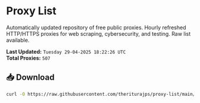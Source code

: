 # Proxy List

Automatically updated repository of free public proxies. Hourly refreshed HTTP/HTTPS proxies for web scraping, cybersecurity, and testing. Raw list available.

**Last Updated:** `Tuesday 29-04-2025 18:22:26 UTC`  
**Total Proxies:** `507`

## 📥 Download
```bash
curl -O https://raw.githubusercontent.com/theriturajps/proxy-list/main/proxies.txt
